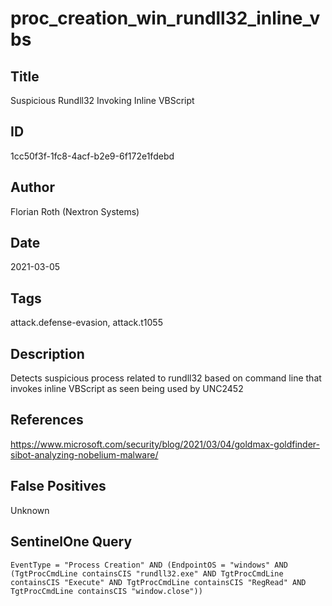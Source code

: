# proc_creation_win_rundll32_inline_vbs

## Title
Suspicious Rundll32 Invoking Inline VBScript

## ID
1cc50f3f-1fc8-4acf-b2e9-6f172e1fdebd

## Author
Florian Roth (Nextron Systems)

## Date
2021-03-05

## Tags
attack.defense-evasion, attack.t1055

## Description
Detects suspicious process related to rundll32 based on command line that invokes inline VBScript as seen being used by UNC2452

## References
https://www.microsoft.com/security/blog/2021/03/04/goldmax-goldfinder-sibot-analyzing-nobelium-malware/

## False Positives
Unknown

## SentinelOne Query
```
EventType = "Process Creation" AND (EndpointOS = "windows" AND (TgtProcCmdLine containsCIS "rundll32.exe" AND TgtProcCmdLine containsCIS "Execute" AND TgtProcCmdLine containsCIS "RegRead" AND TgtProcCmdLine containsCIS "window.close"))

```